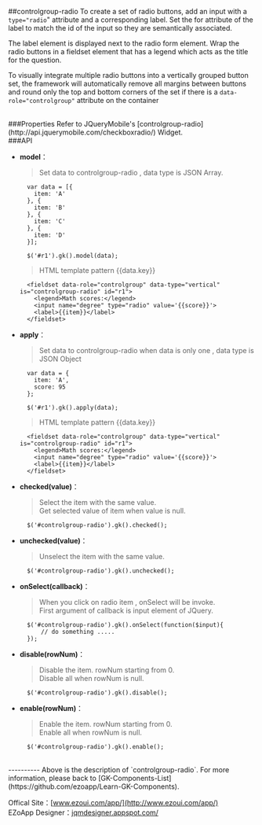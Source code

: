 ##controlgroup-radio
To create a set of radio buttons, add an input with a `type="radio`" attribute and a corresponding label. Set the for attribute of the label to match the id of the input so they are semantically associated.

The label element is displayed next to the radio form element. Wrap the radio buttons in a fieldset element that has a legend which acts as the title for the question.

To visually integrate multiple radio buttons into a vertically grouped button set, the framework will automatically remove all margins between buttons and round only the top and bottom corners of the set if there is a `data-role="controlgroup"` attribute on the container

<br/>
###Properties
Refer to JQueryMobile's [controlgroup-radio](http://api.jquerymobile.com/checkboxradio/) Widget.

<br/>
###API

- **model**：  
  	> Set data to controlgroup-radio , data type is JSON Array.
            
        var data = [{
          item: 'A'
        }, {
          item: 'B'
        }, {
          item: 'C'
        }, {
          item: 'D'
        }];

        $('#r1').gk().model(data);
          
  	> HTML template pattern {{data.key}}
  	
        <fieldset data-role="controlgroup" data-type="vertical" is="controlgroup-radio" id="r1">
          <legend>Math scores:</legend>
          <input name="degree" type="radio" value='{{score}}'>
          <label>{{item}}</label>
        </fieldset>
  	

- **apply**：  
  	> Set data to controlgroup-radio when data is only one , data type is JSON Object

        var data = {
          item: 'A',
          score: 95
        };

        $('#r1').gk().apply(data);

  	> HTML template pattern {{data.key}}
  	
        <fieldset data-role="controlgroup" data-type="vertical" is="controlgroup-radio" id="r1">
          <legend>Math scores:</legend>
          <input name="degree" type="radio" value='{{score}}'>
          <label>{{item}}</label>
        </fieldset>
        
- **checked(value)**：  
  	> Select the item with the same value.  
    > Get selected value of item when value is null. 

        $('#controlgroup-radio').gk().checked();

- **unchecked(value)**：  
  	> Unselect the item with the same value.

        $('#controlgroup-radio').gk().unchecked();

- **onSelect(callback)**：  
  	> When you click on radio item , onSelect will be invoke.  
    > First argument of callback is input element of JQuery.

        $('#controlgroup-radio').gk().onSelect(function($input){
            // do something .....
        });

- **disable(rowNum)**：  
  	> Disable the item.
    > rowNum starting from 0.  
    > Disable all when rowNum is null. 

        $('#controlgroup-radio').gk().disable();
			

- **enable(rowNum)**：  
  	> Enable the item.
    > rowNum starting from 0.  
    > Enable all when rowNum is null. 

        $('#controlgroup-radio').gk().enable();
			
<br/>
----------
Above is the description of `controlgroup-radio`. For more information, please back to [GK-Components-List](https://github.com/ezoapp/Learn-GK-Components).

Offical Site：[www.ezoui.com/app/](http://www.ezoui.com/app/)  
EZoApp Designer：[jqmdesigner.appspot.com/](http://jqmdesigner.appspot.com/)




